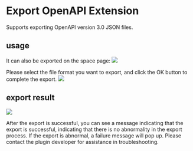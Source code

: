 # Export OpenAPI Extension

Supports exporting OpenAPI version 3.0 JSON files.

## usage

It can also be exported on the space page:
![](https://raw.githubusercontent.com/eolinker/postcat-extensions/main/shared/assets/images/overview-en.png)

Please select the file format you want to export, and click the OK button to complete the export.
![](https://raw.githubusercontent.com/eolinker/postcat-extensions/main/packages/feature/export/openapi/assets/images/2022-08-23-15-47-08.png)

## export result

![](https://raw.githubusercontent.com/eolinker/postcat-extensions/main/packages/feature/export/openapi/assets/images/2022-08-23-15-47-38.png)

After the export is successful, you can see a message indicating that the export is successful, indicating that there is no abnormality in the export process. If the export is abnormal, a failure message will pop up. Please contact the plugin developer for assistance in troubleshooting.

